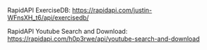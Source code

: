 RapidAPI ExerciseDB: 
https://rapidapi.com/justin-WFnsXH_t6/api/exercisedb/

RapidAPI Youtube Search and Download:
https://rapidapi.com/h0p3rwe/api/youtube-search-and-download
